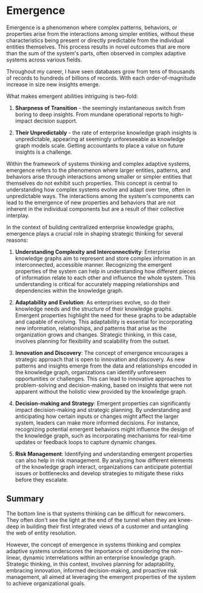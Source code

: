 # Emergence

Emergence is a phenomenon where complex patterns, behaviors, or properties arise from the interactions among simpler entities, without these characteristics being present or directly predictable from the individual entities themselves. This process results in novel outcomes that are more than the sum of the system's parts, often observed in complex adaptive systems across various fields.

Throughout my career, I have seen databases grow from tens of thousands of records to hundreds of billions of records.  With each order-of-magnitude increase in size new insights emerge.

What makes emergent abilities intriguing is two-fold:

1. **Sharpness of Transition** - the seemingly instantaneous switch from boring to deep insights.  From mundane operational reports to high-impact decision support.

2. **Their Unpredictably** - the rate of enterprise knowledge graph insights is unpredictable, appearing at seemingly unforeseeable as knowledge graph models scale.  Getting accountants to place a value on future insights is a challenge.

Within the framework of systems thinking and complex adaptive systems, emergence
refers to the phenomenon where larger entities, patterns, and behaviors arise through interactions among smaller or simpler entities that themselves do not exhibit such properties. This concept is central to understanding how complex systems evolve and adapt over time, often in unpredictable ways. The interactions among the system's components can lead to the emergence of new properties and behaviors that are not inherent in the individual components but are a result of their collective interplay.

In the context of building centralized enterprise knowledge graphs, emergence plays a crucial role in shaping strategic thinking for several reasons:

1.  **Understanding Complexity and Interconnectivity**: Enterprise knowledge graphs aim to represent and store complex information in an interconnected, accessible manner. Recognizing the emergent properties of the system can help in understanding how different pieces of information relate to each other and influence the whole system. This understanding is critical for accurately mapping relationships and dependencies within the knowledge graph.

2.  **Adaptability and Evolution**: As enterprises evolve, so do their knowledge needs and the structure of their knowledge graphs. Emergent properties highlight the need for these graphs to be adaptable and capable of evolving. This adaptability is essential for incorporating new information, relationships, and patterns that arise as the organization grows and changes. Strategic thinking, in this case, involves planning for flexibility and scalability from the outset.

3.  **Innovation and Discovery**: The concept of emergence encourages a strategic approach that is open to innovation and discovery. As new patterns and insights emerge from the data and relationships encoded in the knowledge graph, organizations can identify unforeseen opportunities or challenges. This can lead to innovative approaches to problem-solving and decision-making, based on insights that were not apparent without the holistic view provided by the knowledge graph.

4.  **Decision-making and Strategy**: Emergent properties can significantly impact decision-making and strategic planning. By understanding and anticipating how certain inputs or changes might affect the larger system, leaders can make more informed decisions. For instance, recognizing potential emergent behaviors might influence the design of the knowledge graph, such as incorporating mechanisms for real-time updates or feedback loops to capture dynamic changes.

5.  **Risk Management**: Identifying and understanding emergent properties can also help in risk management. By analyzing how different elements of the knowledge graph interact, organizations can anticipate potential issues or bottlenecks and develop strategies to mitigate these risks before they escalate.


## Summary

The bottom line is that systems thinking can be difficult for newcomers.
They often don't see the light at the end of the tunnel when they are knee-deep in building their first integrated views of a customer and untangling the web of entity resolution.

However, the concept of emergence in systems thinking and complex adaptive systems underscores the importance of considering the non-linear, dynamic interrelations within an enterprise knowledge graph. Strategic thinking, in this context, involves planning for adaptability, embracing innovation, informed decision-making, and proactive risk management, all aimed at leveraging the emergent properties of the system to achieve organizational goals.